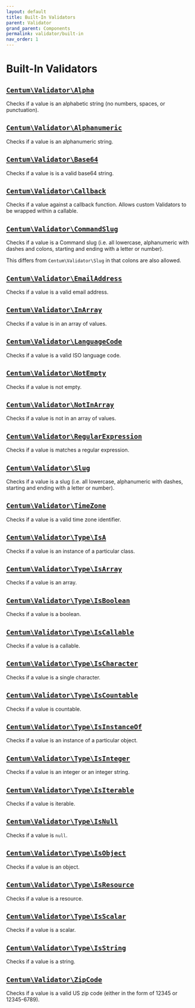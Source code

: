 ```yaml
---
layout: default
title: Built-In Validators
parent: Validator
grand_parent: Components
permalink: validator/built-in
nav_order: 1
---
```




# Built-In Validators



## [`Centum\Validator\Alpha`](https://github.com/SidRoberts/centum/blob/development/src/Validator/Alpha.php)

Checks if a value is an alphabetic string (no numbers, spaces, or
punctuation).



## [`Centum\Validator\Alphanumeric`](https://github.com/SidRoberts/centum/blob/development/src/Validator/Alphanumeric.php)

Checks if a value is an alphanumeric string.



## [`Centum\Validator\Base64`](https://github.com/SidRoberts/centum/blob/development/src/Validator/Base64.php)

Checks if a value is is a valid base64 string.



## [`Centum\Validator\Callback`](https://github.com/SidRoberts/centum/blob/development/src/Validator/Callback.php)

Checks if a value against a callback function. Allows custom Validators to be
wrapped within a callable.



## [`Centum\Validator\CommandSlug`](https://github.com/SidRoberts/centum/blob/development/src/Validator/CommandSlug.php)

Checks if a value is a Command slug (i.e. all lowercase, alphanumeric with
dashes and colons, starting and ending with a letter or number).

This differs from `Centum\Validator\Slug` in that colons are also allowed.



## [`Centum\Validator\EmailAddress`](https://github.com/SidRoberts/centum/blob/development/src/Validator/EmailAddress.php)

Checks if a value is a valid email address.



## [`Centum\Validator\InArray`](https://github.com/SidRoberts/centum/blob/development/src/Validator/InArray.php)

Checks if a value is in an array of values.



## [`Centum\Validator\LanguageCode`](https://github.com/SidRoberts/centum/blob/development/src/Validator/LanguageCode.php)

Checks if a value is a valid ISO language code.



## [`Centum\Validator\NotEmpty`](https://github.com/SidRoberts/centum/blob/development/src/Validator/NotEmpty.php)

Checks if a value is not empty.



## [`Centum\Validator\NotInArray`](https://github.com/SidRoberts/centum/blob/development/src/Validator/NotInArray.php)

Checks if a value is not in an array of values.



## [`Centum\Validator\RegularExpression`](https://github.com/SidRoberts/centum/blob/development/src/Validator/RegularExpression.php)

Checks if a value is matches a regular expression.



## [`Centum\Validator\Slug`](https://github.com/SidRoberts/centum/blob/development/src/Validator/Slug.php)

Checks if a value is a slug (i.e. all lowercase, alphanumeric with dashes,
starting and ending with a letter or number).



## [`Centum\Validator\TimeZone`](https://github.com/SidRoberts/centum/blob/development/src/Validator/TimeZone.php)

Checks if a value is a valid time zone identifier.



## [`Centum\Validator\Type\IsA`](https://github.com/SidRoberts/centum/blob/development/src/Validator/Type/IsA.php)

Checks if a value is an instance of a particular class.



## [`Centum\Validator\Type\IsArray`](https://github.com/SidRoberts/centum/blob/development/src/Validator/Type/IsArray.php)

Checks if a value is an array.



## [`Centum\Validator\Type\IsBoolean`](https://github.com/SidRoberts/centum/blob/development/src/Validator/Type/IsBoolean.php)

Checks if a value is a boolean.



## [`Centum\Validator\Type\IsCallable`](https://github.com/SidRoberts/centum/blob/development/src/Validator/Type/IsCallable.php)

Checks if a value is a callable.



## [`Centum\Validator\Type\IsCharacter`](https://github.com/SidRoberts/centum/blob/development/src/Validator/Type/IsCharacter.php)

Checks if a value is a single character.



## [`Centum\Validator\Type\IsCountable`](https://github.com/SidRoberts/centum/blob/development/src/Validator/Type/IsCountable.php)

Checks if a value is countable.



## [`Centum\Validator\Type\IsInstanceOf`](https://github.com/SidRoberts/centum/blob/development/src/Validator/Type/IsInstanceOf.php)

Checks if a value is an instance of a particular object.



## [`Centum\Validator\Type\IsInteger`](https://github.com/SidRoberts/centum/blob/development/src/Validator/Type/IsInteger.php)

Checks if a value is an integer or an integer string.



## [`Centum\Validator\Type\IsIterable`](https://github.com/SidRoberts/centum/blob/development/src/Validator/Type/IsIterable.php)

Checks if a value is iterable.



## [`Centum\Validator\Type\IsNull`](https://github.com/SidRoberts/centum/blob/development/src/Validator/Type/IsNull.php)

Checks if a value is `null`.



## [`Centum\Validator\Type\IsObject`](https://github.com/SidRoberts/centum/blob/development/src/Validator/Type/IsObject.php)

Checks if a value is an object.



## [`Centum\Validator\Type\IsResource`](https://github.com/SidRoberts/centum/blob/development/src/Validator/Type/IsResource.php)

Checks if a value is a resource.



## [`Centum\Validator\Type\IsScalar`](https://github.com/SidRoberts/centum/blob/development/src/Validator/Type/IsScalar.php)

Checks if a value is a scalar.



## [`Centum\Validator\Type\IsString`](https://github.com/SidRoberts/centum/blob/development/src/Validator/Type/IsString.php)

Checks if a value is a string.



## [`Centum\Validator\ZipCode`](https://github.com/SidRoberts/centum/blob/development/src/Validator/ZipCode.php)

Checks if a value is a valid US zip code (either in the form of 12345 or
12345-6789).
